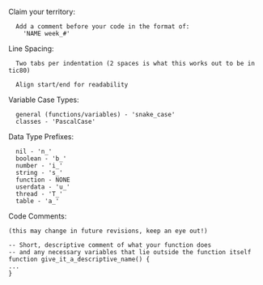 
Claim your territory:
```
  Add a comment before your code in the format of:
    'NAME week_#'
```
Line Spacing:
```
  Two tabs per indentation (2 spaces is what this works out to be in tic80)
  
  Align start/end for readability
```

Variable Case Types:
```
  general (functions/variables) - 'snake_case'
  classes - 'PascalCase'
```

Data Type Prefixes:
```
  nil - 'n_'
  boolean - 'b_'
  number - 'i_'
  string - 's_'
  function - NONE
  userdata - 'u_'
  thread - 'T_'
  table - 'a_'
```
Code Comments:
```
(this may change in future revisions, keep an eye out!)

-- Short, descriptive comment of what your function does
-- and any necessary variables that lie outside the function itself
function give_it_a_descriptive_name() {
...
}

```
